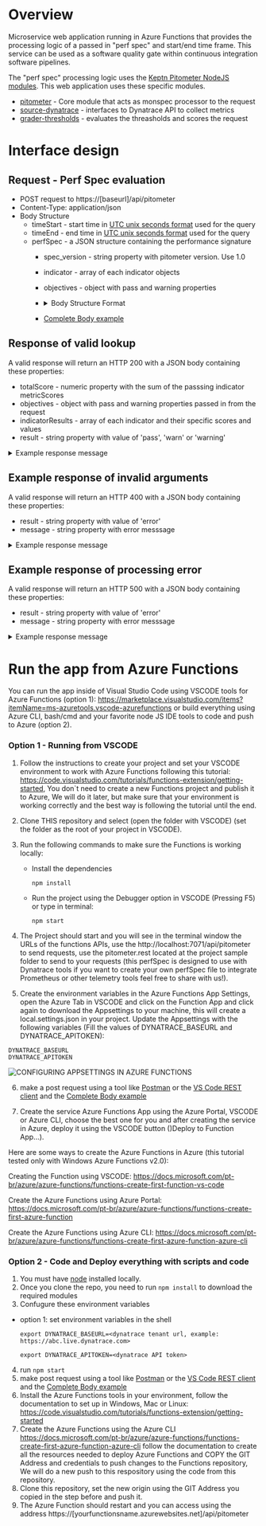 # Overview

Microservice web application running in Azure Functions that provides the processing logic of a passed in "perf spec" and start/end time frame. This service can be used as a software quality gate within continuous integration software pipelines. 

The "perf spec" processing logic uses the [Keptn Pitometer NodeJS modules](https://github.com/keptn/pitometer). This web application uses these specific modules.
* [pitometer](https://github.com/pitometer/pitometer) - Core module that acts as monspec processor to the request
* [source-dynatrace](https://github.com/pitometer/source-dynatrace) - interfaces to Dynatrace API to collect metrics
* [grader-thresholds](https://github.com/pitometer/grader-thresholds) - evaluates the threasholds and scores the request

# Interface design

## Request - Perf Spec evaluation
* POST request to https://[baseurl]/api/pitometer
* Content-Type: application/json
* Body Structure
  * timeStart - start time in [UTC unix seconds format](https://cloud.google.com/dataprep/docs/html/UNIXTIME-Function_57344718) used for the query
  * timeEnd - end time in [UTC unix seconds format](https://cloud.google.com/dataprep/docs/html/UNIXTIME-Function_57344718) used for the query
  * perfSpec - a JSON structure containing the performance signature
    * spec_version - string property with pitometer version.  Use 1.0
    * indicator - array of each indicator objects
    * objectives - object with pass and warning properties
    * <details><summary>Body Structure Format</summary>

        ```
        {
            "timeStart": 1551398400,
            "timeEnd": 1555027200,
            "perfSpec": {
                "spec_version": "1.0",
                "indicators": [ { <Indicator object 1> } ],
                "objectives": {
                    "pass": 100,
                    "warning": 50
                }
            }
        }
        ```

        </details>

    * [Complete Body example](samples/pitometer.rest)


## Response of valid lookup

A valid response will return an HTTP 200 with a JSON body containing these properties:
* totalScore - numeric property with the sum of the passsing indicator metricScores
* objectives - object with pass and warning properties passed in from the request
* indicatorResults - array of each indicator and their specific scores and values
* result - string property with value of 'pass', 'warn' or 'warning'

<details><summary>
Example response message
</summary>

```
{
    "totalScore": 100,
    "objectives": {
        "pass": 100,
        "warning": 50
    },
    "indicatorResults": [
        {
            "id": "P90_ResponseTime_Frontend",
            "violations": [
                {
                    "value": 12773344.5,
                    "key": "SERVICE-CA9FE330E85EE73B",
                    "breach": "upper_critical",
                    "threshold": 4000000
                }]
            ],
            "score": 50
        },
        {
            "id": "AVG_ResponseTime_Frontend",
            "violations": [
                {
                    "value": 4308886.6,
                    "key": "SERVICE-CA9FE330E85EE73B",
                    "breach": "upper_critical",
                    "threshold": 4000000
                }
            ],
            "score": 50
        }
    ],
    "result": "pass"
}
```

</details>

## Example response of invalid arguments

A valid response will return an HTTP 400 with a JSON body containing these properties:
* result - string property with value of 'error'
* message - string property with error messsage

<details><summary>
Example response message
</summary>

```
{
  "status": "error",
  "message": "Missing timeStart. Please check your request body and try again."
}
```
</details>

## Example response of processing error

A valid response will return an HTTP 500 with a JSON body containing these properties:
* result - string property with value of 'error'
* message - string property with error messsage

<details><summary>
Example response message
</summary>

```
{
  "status": "error",
  "message": "The given timeseries id is not configured."
}
```
</details>

# Run the app from Azure Functions

You can run the app inside of Visual Studio Code using VSCODE tools for Azure Functions (option 1): https://marketplace.visualstudio.com/items?itemName=ms-azuretools.vscode-azurefunctions or build everything using Azure CLI, bash/cmd and your favorite node JS IDE tools to code and push to Azure (option 2).

### Option 1 - Running from VSCODE

1. Follow the instructions to create your project and set your VSCODE environment to work with Azure Functions following this tutorial: https://code.visualstudio.com/tutorials/functions-extension/getting-started, You don`t need to create a new Functions project and publish it to Azure, We will do it later, but make sure that your environment is working correctly and the best way is following the tutorial until the end.

2. Clone THIS repository and select (open the folder with VSCODE) (set the folder as the root of your project in VSCODE).

3. Run the following commands to make sure the Functions is working locally:

    * Install the dependencies
        ```
        npm install
        ```
    * Run the project using the Debugger option in VSCODE (Pressing F5) or type in terminal:
        ```
        npm start
        ```
4. The Project should start and you will see in the terminal window the URLs of the functions APIs, use the http://localhost:7071/api/pitometer to send requests, use the pitometer.rest located at the project sample folder to send to your requests (this perfSpec is designed to use with Dynatrace tools if you want to create your own perfSpec file to integrate Prometheus or other telemetry tools feel free to share with us!).

5. Create the environment variables in the Azure Functions App Settings, open the Azure Tab in VSCODE and click on the Function App and click again to download the Appsettings to your machine, this will create a local.settings.json in your project. Update the Appsettings with the following variables (Fill the values of DYNATRACE_BASEURL and DYNATRACE_APITOKEN):

```
DYNATRACE_BASEURL
DYNATRACE_APITOKEN
```

![CONFIGURING APPSETTINGS IN AZURE FUNCTIONS](https://github.com/dt-azure-demo/pitometer-azfunctions/blob/master/resources/localsettings.png)

6. make a post request using a tool like [Postman](https://www.getpostman.com/downloads/) or the [VS Code REST client](https://marketplace.visualstudio.com/items?itemName=humao.rest-client) and the [Complete Body example](samples/pitometer.rest)

7. Create the service Azure Functions App using the Azure Portal, VSCODE or Azure CLI, choose the best one for you and after creating the service in Azure, deploy it using the VSCODE button ()Deploy to Function App...).

Here are some ways to create the Azure Functions in Azure (this tutorial tested only with Windows Azure Functions v2.0):

Creating the Function using VSCODE: https://docs.microsoft.com/pt-br/azure/azure-functions/functions-create-first-function-vs-code

Create the Azure Functions using Azure Portal: https://docs.microsoft.com/pt-br/azure/azure-functions/functions-create-first-azure-function 

Create the Azure Functions using Azure CLI: https://docs.microsoft.com/pt-br/azure/azure-functions/functions-create-first-azure-function-azure-cli 

### Option 2 - Code and Deploy everything with scripts and code

1. You must have [node](https://nodejs.org/en/download/) installed locally.
2. Once you clone the repo, you need to run ```npm install``` to download the required modules
3. Confugure these environment variables
  * option 1: set environment variables in the shell
    ```
    export DYNATRACE_BASEURL=<dynatrace tenant url, example: https://abc.live.dynatrace.com>

    export DYNATRACE_APITOKEN=<dynatrace API token>
    ```
4. run ```npm start```
5. make post request using a tool like [Postman](https://www.getpostman.com/downloads/) or the [VS Code REST client](https://marketplace.visualstudio.com/items?itemName=humao.rest-client) and the [Complete Body example](samples/pitometer.rest)
6. Install the Azure Functions tools in your environment, follow the documentation to set up in Windows, Mac or Linux: https://code.visualstudio.com/tutorials/functions-extension/getting-started 
7. Create the Azure Functions using the Azure CLI https://docs.microsoft.com/pt-br/azure/azure-functions/functions-create-first-azure-function-azure-cli follow the documentation to create all the resources needed to deploy Azure Functions and COPY the GIT Address and credentials to push changes to the Functions repository, We will do a new push to this respository using the code from this repository.
8. Clone this repository, set the new origin using the GIT Address you copied in the step before and push it.
9. The Azure Function should restart and you can access using the  address https://[yourfunctionsname.azurewebsites.net]/api/pitometer
